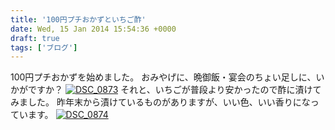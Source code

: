 ```yaml
---
title: '100円プチおかずといちご酢'
date: Wed, 15 Jan 2014 15:54:36 +0000
draft: true
tags: ['ブログ']
---
```


100円プチおかずを始めました。 おみやげに、晩御飯・宴会のちょい足しに、いかがですか？ [![DSC_0873](//cafe-cooks.com/images/2014/01/DSC_0873-768x1024.jpg)](//cafe-cooks.com/images/2014/01/DSC_0873.jpg) それと、いちごが普段より安かったので酢に漬けてみました。 昨年末から漬けているものがありますが、いい色、いい香りになっています。 [![DSC_0874](//cafe-cooks.com/images/2014/01/DSC_0874-768x1024.jpg)](//cafe-cooks.com/images/2014/01/DSC_0874.jpg)
